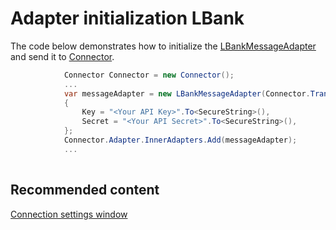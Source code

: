 # Adapter initialization LBank

The code below demonstrates how to initialize the [LBankMessageAdapter](xref:StockSharp.LBank.LBankMessageAdapter) and send it to [Connector](xref:StockSharp.Algo.Connector).

```cs
            Connector Connector = new Connector();				
            ...				
            var messageAdapter = new LBankMessageAdapter(Connector.TransactionIdGenerator)
            {
                Key = "<Your API Key>".To<SecureString>(),
                Secret = "<Your API Secret>".To<SecureString>(),
            };
            Connector.Adapter.InnerAdapters.Add(messageAdapter);
            ...	
							
```

## Recommended content

[Connection settings window](../../../graphical_user_interface/connection_settings_window.md)
